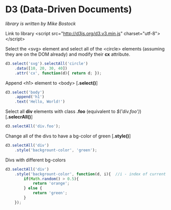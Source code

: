 # D3 (Data-Driven Documents)

_library is written by Mike Bostock_

Link to library &lt;script src="http://d3js.org/d3.v3.min.js" charset="utf-8"&gt;&lt;/script&gt;

Select the &lt;svg&gt; element and select all of the &lt;circle&gt; elements (assuming they are on the DOM already) and modify their __cx__ attribute.
```javascript
d3.select('svg').selectAll('circle')
	.data([10, 20, 30, 40])
	.attr('cx', function(d){ return d; });
```

Append &lt;h1&gt; element to &lt;body&gt; [__.select()__]
```javascript
d3.select('body')
	.append('h1')
	.text('Hello, World!')
```

Select all __div__ elements with class __.foo__ (equivalent to _$('div.foo')_) [__.selecrAll()__]
```javascript
d3.selectAll('div.foo');
```

Change all of the divs to have a bg-color of green [__.style()__]
```javascript
d3.selectAll('div')
	.style('backgrount-color', 'green');
```

Divs with different bg-colors
```javascript
d3.selectAll('div')
	.style('backgrount-color', function(d, i){	//i - index of current element in the selector
		if(Math.random() > 0.5){
			return 'orange';
		} else {
			return 'green';
		}
	});
```


